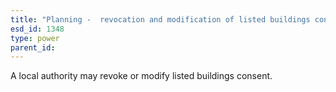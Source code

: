 ```yaml
---
title: "Planning -  revocation and modification of listed buildings consent"
esd_id: 1348
type: power
parent_id:  
---
```


A local authority may revoke or modify listed buildings consent.

